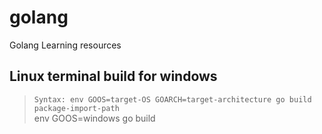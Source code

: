 # golang
Golang Learning resources

## Linux terminal build for windows
> `Syntax: env GOOS=target-OS GOARCH=target-architecture go build package-import-path`\
> env GOOS=windows go build
